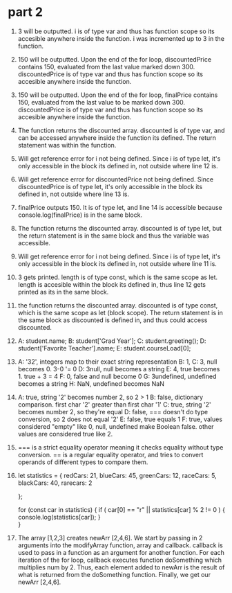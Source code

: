 # part 2 #
1. 3 will be outputted. i is of type var and thus has function scope so its
    accesible anywhere inside the function. i was incremented up to 3 in the function. 

2. 150 will be outputted. Upon the end of the for loop, discountedPrice contains
    150, evaluated from the last value marked down 300. discountedPrice is of 
    type var and thus has function scope so its accesible anywhere inside the function.

3. 150 will be outputted. Upon the end of the for loop, finalPrice contains
    150, evaluated from the last value to be marked down 300. discountedPrice is of 
    type var and thus has function scope so its accesible anywhere inside the function.

4. The function returns the discounted array. discounted is of type var, and 
   can be accessed anywhere inside the function its defined. The return statement 
   was within the function.

5. Will get reference error for i not being defined. Since i is of type let, it's
only accessible in the block its defined in, not outside where line 12 is.

6. Will get reference error for discountedPrice not being defined. Since 
    discountedPrice is of type let, it's only accessible in the block its defined in, 
    not outside where line 13 is.

7. finalPrice outputs 150. It is of type let, and line 14 is accessible because
    console.log(finalPrice) is in the same block.

8. The function returns the discounted array. discounted is of type let, but
   the return statement is in the same block and thus the variable was accessible. 

9. Will get reference error for i not being defined. Since i is of type let, it's
   only accessible in the block its defined in, not outside where line 11 is.

10. 3 gets printed. length is of type const, which is the same scope as let. length is 
    accesible within the block its defined in, thus line 12 gets printed as its in the 
    same block.

11. the function returns the discounted array. discounted is of type const, which is 
    the same scope as let (block scope). The return statement is in the same block as 
    discounted is defined in, and thus could access discounted.

12. A: student.name;
    B: student['Grad Year'];
    C: student.greeting(); 
    D: student['Favorite Teacher'].name;
    E: student.courseLoad[0];

13. A: '32', integers map to their exact string representation
    B: 1, 
    C: 3, null becomes 0. 3-0 '= 0
    D: 3null, null becomes a string
    E: 4, true becomes 1. true + 3 = 4
    F: 0, false and null become 0
    G: 3undefined, undefined becomes a string
    H: NaN, undefined becomes NaN

14. A: true, string '2' becomes number 2, so 2 > 1
    B: false, dictionary comparison. first char '2' greater than first char '1'
    C: true, string '2' becomes number 2, so they're equal
    D: false, === doesn't do type conversion, so 2 does not equal '2'
    E: false, true equals 1
    F: true, values considered "empty" like 0, null, undefined make Boolean false.
            other values are considered true like 2.
    
15. === is a strict equality operator meaning it checks equality without type 
    conversion. 
    == is a regular equality operator, and tries to convert operands of different
    types to compare them.

16. 
    let statistics = {
    redCars: 21,
    blueCars: 45,
    greenCars: 12,
    raceCars: 5,
    blackCars: 40,
    rarecars: 2


    };

    for (const car in statistics) {
         if (  car[0] == "r"  ||  statistics[car] % 2 != 0 ) {
             console.log(statistics[car]);
         }  
    }

17. The array [1,2,3] creates newArr [2,4,6]. We start by passing in 2 arguments
    into the modifyArray function, array and callback. callback is used to pass
    in a function as an argument for another function. For each iteration of the
    for loop, callback executes function doSomething which multiplies num by 2.
    Thus, each element added to newArr is the result of what is returned from the 
    doSomething function. Finally, we get our newArr [2,4,6].